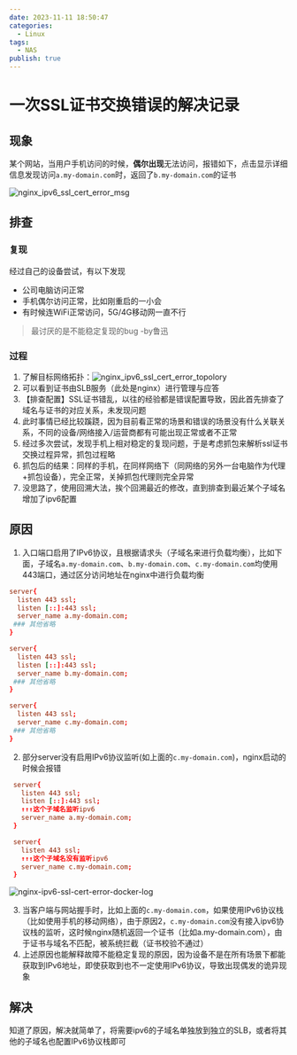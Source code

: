 ```yaml
---
date: 2023-11-11 18:50:47
categories:
  - Linux
tags:
  - NAS
publish: true
---
```


# 一次SSL证书交换错误的解决记录

## 现象

某个网站，当用户手机访问的时候，**偶尔出现**无法访问，报错如下，点击显示详细信息发现访问```a.my-domain.com```时，返回了```b.my-domain.com```的证书

![nginx_ipv6_ssl_cert_error_msg](https://cdn.jsdelivr.net/gh/kkyeer/picbed/nginx_ipv6_ssl_cert_error_msg.png)

## 排查

### 复现

经过自己的设备尝试，有以下发现

- 公司电脑访问正常
- 手机偶尔访问正常，比如刚重启的一小会
- 有时候连WiFi正常访问，5G/4G移动网一直不行

> 最讨厌的是不能稳定复现的bug  -by鲁迅

### 过程

1. 了解目标网络拓扑：![nginx_ipv6_ssl_cert_error_topolory](https://cdn.jsdelivr.net/gh/kkyeer/picbed/nginx_ipv6_ssl_cert_error_topolory.svg)
2. 可以看到证书由SLB服务（此处是nginx）进行管理与应答
3. 【排查配置】SSL证书错乱，以往的经验都是错误配置导致，因此首先排查了域名与证书的对应关系，未发现问题
4. 此时事情已经比较蹊跷，因为目前看正常的场景和错误的场景没有什么关联关系，不同的设备/网络接入/运营商都有可能出现正常或者不正常
5. 经过多次尝试，发现手机上相对稳定的复现问题，于是考虑抓包来解析ssl证书交换过程异常，抓包过程略
6. 抓包后的结果：同样的手机，在同样网络下（同网络的另外一台电脑作为代理+抓包设备），完全正常，关掉抓包代理则完全异常
7. 没思路了，使用回溯大法，挨个回溯最近的修改，直到排查到最近某个子域名增加了ipv6配置

## 原因

1. 入口端口启用了IPv6协议，且根据请求头（子域名来进行负载均衡），比如下面，子域名```a.my-domain.com```、```b.my-domain.com```、```c.my-domain.com```均使用443端口，通过区分访问地址在nginx中进行负载均衡

 ```conf
 server{
   listen 443 ssl;
   listen [::]:443 ssl;
   server_name a.my-domain.com;
  ### 其他省略
 }

 server{
   listen 443 ssl;
   listen [::]:443 ssl;
   server_name b.my-domain.com;
  ### 其他省略
 }

 server{
   listen 443 ssl;
   server_name c.my-domain.com;
  ### 其他省略
 }

 ```

2. 部分server没有启用IPv6协议监听(如上面的```c.my-domain.com```)，nginx启动的时候会报错

```conf
 server{
   listen 443 ssl;
   listen [::]:443 ssl;
   ↑↑↑这个子域名监听ipv6
   server_name a.my-domain.com;
 }

 server{
   listen 443 ssl;
   ↑↑↑这个子域名没有监听ipv6
   server_name c.my-domain.com;
 }

 ```

![nginx-ipv6-ssl-cert-error-docker-log](https://cdn.jsdelivr.net/gh/kkyeer/picbed/nginx-ipv6-ssl-cert-error-docker-log.png)

3. 当客户端与网站握手时，比如上面的```c.my-domain.com```，如果使用IPv6协议栈（比如使用手机的移动网络），由于原因2，```c.my-domain.com```没有接入ipv6协议栈的监听，这时候nginx随机返回一个证书（比如a.my-domain.com），由于证书与域名不匹配，被系统拦截（证书校验不通过）
4. 上述原因也能解释故障不能稳定复现的原因，因为设备不是在所有场景下都能获取到IPv6地址，即使获取到也不一定使用IPv6协议，导致出现偶发的诡异现象

## 解决

知道了原因，解决就简单了，将需要ipv6的子域名单独放到独立的SLB，或者将其他的子域名也配置IPv6协议栈即可
